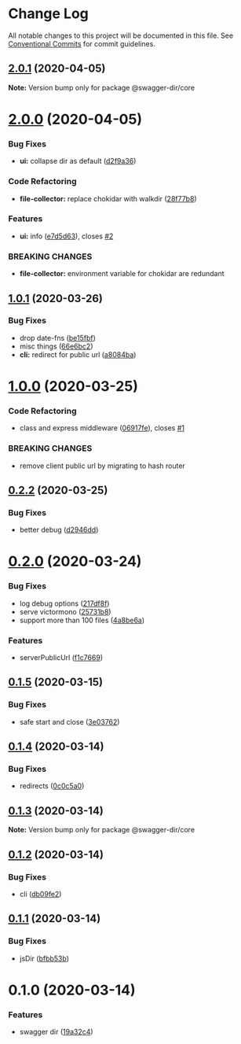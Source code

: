 # Change Log

All notable changes to this project will be documented in this file.
See [Conventional Commits](https://conventionalcommits.org) for commit guidelines.

## [2.0.1](https://github.com/VdustR/swagger-dir/compare/v2.0.0...v2.0.1) (2020-04-05)

**Note:** Version bump only for package @swagger-dir/core





# [2.0.0](https://github.com/VdustR/swagger-dir/compare/v1.0.1...v2.0.0) (2020-04-05)


### Bug Fixes

* **ui:** collapse dir as default ([d2f9a36](https://github.com/VdustR/swagger-dir/commit/d2f9a367932ba0971752e7c0c9e07e3ba1f73bf7))


### Code Refactoring

* **file-collector:** replace chokidar with walkdir ([28f77b8](https://github.com/VdustR/swagger-dir/commit/28f77b86e1e491cd1f5745bcfa80d2890e68f4e9))


### Features

* **ui:** info ([e7d5d63](https://github.com/VdustR/swagger-dir/commit/e7d5d63cf7987f59544d11feaf3370732a3f39dd)), closes [#2](https://github.com/VdustR/swagger-dir/issues/2)


### BREAKING CHANGES

* **file-collector:** environment variable for chokidar are redundant





## [1.0.1](https://github.com/VdustR/swagger-dir/compare/v1.0.0...v1.0.1) (2020-03-26)

### Bug Fixes

- drop date-fns ([be15fbf](https://github.com/VdustR/swagger-dir/commit/be15fbf39d6f0a52ed116a75fdd256b76cb79ddd))
- misc things ([66e6bc2](https://github.com/VdustR/swagger-dir/commit/66e6bc242e7ba51623b43f046f793e77995b8c49))
- **cli:** redirect for public url ([a8084ba](https://github.com/VdustR/swagger-dir/commit/a8084baed1f0f4c07fcc4ab8a61f881c098da40c))

# [1.0.0](https://github.com/VdustR/swagger-dir/compare/v0.2.2...v1.0.0) (2020-03-25)

### Code Refactoring

- class and express middleware ([06917fe](https://github.com/VdustR/swagger-dir/commit/06917fefbb0403a51b90e55e4fb11a0bb7ae4866)), closes [#1](https://github.com/VdustR/swagger-dir/issues/1)

### BREAKING CHANGES

- remove client public url by migrating to hash router

## [0.2.2](https://github.com/VdustR/swagger-dir/compare/v0.2.1...v0.2.2) (2020-03-25)

### Bug Fixes

- better debug ([d2946dd](https://github.com/VdustR/swagger-dir/commit/d2946dde5e8e833faa9bc998ed9b1d14ba355bb2))

# [0.2.0](https://github.com/VdustR/swagger-dir/compare/v0.1.6...v0.2.0) (2020-03-24)

### Bug Fixes

- log debug options ([217df8f](https://github.com/VdustR/swagger-dir/commit/217df8f75cfa47edbcf8e37a2c56f5040ec0d693))
- serve victormono ([25731b8](https://github.com/VdustR/swagger-dir/commit/25731b8655705bf2fe4136742d856bc6bceb8d6d))
- support more than 100 files ([4a8be6a](https://github.com/VdustR/swagger-dir/commit/4a8be6ac1984bf6f42ce70fae57211f55ff09808))

### Features

- serverPublicUrl ([f1c7669](https://github.com/VdustR/swagger-dir/commit/f1c76691fdde2d2382dc80ccfe6dd1cbac1ec4a3))

## [0.1.5](https://github.com/VdustR/swagger-dir/compare/v0.1.4...v0.1.5) (2020-03-15)

### Bug Fixes

- safe start and close ([3e03762](https://github.com/VdustR/swagger-dir/commit/3e037629e323730fd648e084cb7b46c71dfd3d2b))

## [0.1.4](https://github.com/VdustR/swagger-dir/compare/v0.1.3...v0.1.4) (2020-03-14)

### Bug Fixes

- redirects ([0c0c5a0](https://github.com/VdustR/swagger-dir/commit/0c0c5a062edd3423d30a43f89d31487df3c6c36a))

## [0.1.3](https://github.com/VdustR/swagger-dir/compare/v0.1.2...v0.1.3) (2020-03-14)

**Note:** Version bump only for package @swagger-dir/core

## [0.1.2](https://github.com/VdustR/swagger-dir/compare/v0.1.1...v0.1.2) (2020-03-14)

### Bug Fixes

- cli ([db09fe2](https://github.com/VdustR/swagger-dir/commit/db09fe24a8e5436584653d2f76ca70687db0ed1f))

## [0.1.1](https://github.com/VdustR/swagger-dir/compare/v0.1.0...v0.1.1) (2020-03-14)

### Bug Fixes

- jsDir ([bfbb53b](https://github.com/VdustR/swagger-dir/commit/bfbb53b081c3bf2b5b39f7aabc043520d8660af4))

# 0.1.0 (2020-03-14)

### Features

- swagger dir ([19a32c4](https://github.com/VdustR/swagger-dir/commit/19a32c449623c77b36184891f2e8d3cc694686b5))

